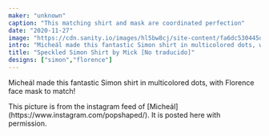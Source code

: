 ```yaml
---
maker: "unknown"
caption: "This matching shirt and mask are coordinated perfection"
date: "2020-11-27"
image: "https://cdn.sanity.io/images/hl5bw8cj/site-content/fa6dc530445d2457e8b91320af38c4ef8389a369-750x750.jpg"
intro: "Micheál made this fantastic Simon shirt in multicolored dots, with Florence face mask to match!"
title: "Speckled Simon Shirt by Mick [No traducido]"
designs: ["simon","florence"]
---
```


Micheál made this fantastic Simon shirt in multicolored dots, with Florence face mask to match!

<Note>
This picture is from the instagram feed of [Micheál](https://www.instagram.com/popshaped/). It is posted here with permission.
</Note>

